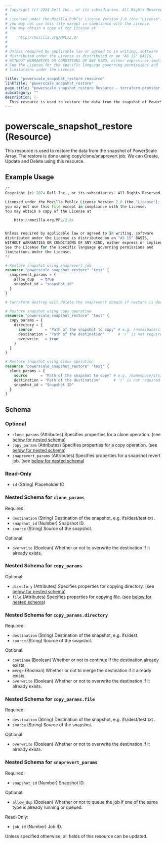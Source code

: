```yaml
---
# Copyright (c) 2024 Dell Inc., or its subsidiaries. All Rights Reserved.
#
# Licensed under the Mozilla Public License Version 2.0 (the "License");
# you may not use this file except in compliance with the License.
# You may obtain a copy of the License at
#
#     http://mozilla.org/MPL/2.0/
#
#
# Unless required by applicable law or agreed to in writing, software
# distributed under the License is distributed on an "AS IS" BASIS,
# WITHOUT WARRANTIES OR CONDITIONS OF ANY KIND, either express or implied.
# See the License for the specific language governing permissions and
# limitations under the License.

title: "powerscale_snapshot_restore resource"
linkTitle: "powerscale_snapshot_restore"
page_title: "powerscale_snapshot_restore Resource - terraform-provider-powerscale"
subcategory: ""
description: |-
  This resource is used to restore the data from the snapshot of PowerScale Array. The restore is done using copy/clone/snaprevert job. We can Create, Update and Delete using this resource.
---
```


# powerscale_snapshot_restore (Resource)

This resource is used to restore the data from the snapshot of PowerScale Array. The restore is done using copy/clone/snaprevert job. We can Create, Update and Delete using this resource.


## Example Usage

```terraform
/*
Copyright (c) 2024 Dell Inc., or its subsidiaries. All Rights Reserved.

Licensed under the Mozilla Public License Version 2.0 (the "License");
you may not use this file except in compliance with the License.
You may obtain a copy of the License at

    http://mozilla.org/MPL/2.0/


Unless required by applicable law or agreed to in writing, software
distributed under the License is distributed on an "AS IS" BASIS,
WITHOUT WARRANTIES OR CONDITIONS OF ANY KIND, either express or implied.
See the License for the specific language governing permissions and
limitations under the License.
*/

# Restore snapshot using snaprevert job
resource "powerscale_snapshot_restore" "test" {
  snaprevert_params = {
    allow_dup   = true
    snapshot_id = "snapshot_id"
  }
}

# terraform destroy will delete the snaprevert domain if restore is done using snapshot revert.

# Restore snapshot using copy operation
resource "powerscale_snapshot_restore" "test" {
  copy_params = {
    directory = {
      source      = "Path of the snapshot to copy" # e.g. /namespace/ifs/.snapshot/snapshot_name/directory
      destination = "Path of the destination"      # '/' is not required at the start e.g. ifs/dest
      overwrite   = true
    }
  }
}

# Restore snapshot using clone operation
resource "powerscale_snapshot_restore" "test" {
  clone_params = {
    source      = "Path of the snapshot to copy" # e.g. /namespace/ifs/.snapshot/snapshot_name/directory/file
    destination = "Path of the destination"      # '/' is not required at the start e.g. ifs/dest/test.txt
    snapshot_id = "Snapshot ID"
  }
}
```

<!-- schema generated by tfplugindocs -->
## Schema

### Optional

- `clone_params` (Attributes) Specifies properties for a clone operation. (see [below for nested schema](#nestedatt--clone_params))
- `copy_params` (Attributes) Specifies properties for a copy operation. (see [below for nested schema](#nestedatt--copy_params))
- `snaprevert_params` (Attributes) Specifies properties for a snapshot revert job. (see [below for nested schema](#nestedatt--snaprevert_params))

### Read-Only

- `id` (String) Placeholder ID

<a id="nestedatt--clone_params"></a>
### Nested Schema for `clone_params`

Required:

- `destination` (String) Destination of the snapshot, e.g. ifs/dest/test.txt .
- `snapshot_id` (Number) Snapshot ID.
- `source` (String) Source of the snapshot.

Optional:

- `overwrite` (Boolean) Whether or not to overwrite the destination if it already exists.


<a id="nestedatt--copy_params"></a>
### Nested Schema for `copy_params`

Optional:

- `directory` (Attributes) Specifies properties for copying directory. (see [below for nested schema](#nestedatt--copy_params--directory))
- `file` (Attributes) Specifies properties for copying file. (see [below for nested schema](#nestedatt--copy_params--file))

<a id="nestedatt--copy_params--directory"></a>
### Nested Schema for `copy_params.directory`

Required:

- `destination` (String) Destination of the snapshot, e.g. ifs/dest.
- `source` (String) Source of the snapshot.

Optional:

- `continue` (Boolean) Whether or not to continue if the destination already exists.
- `merge` (Boolean) Whether or not to merge the destination if it already exists.
- `overwrite` (Boolean) Whether or not to overwrite the destination if it already exists.


<a id="nestedatt--copy_params--file"></a>
### Nested Schema for `copy_params.file`

Required:

- `destination` (String) Destination of the snapshot, e.g. ifs/dest/test.txt .
- `source` (String) Source of the snapshot.

Optional:

- `overwrite` (Boolean) Whether or not to overwrite the destination if it already exists.



<a id="nestedatt--snaprevert_params"></a>
### Nested Schema for `snaprevert_params`

Required:

- `snapshot_id` (Number) Snapshot ID.

Optional:

- `allow_dup` (Boolean) Whether or not to queue the job if one of the same type is already running or queued.

Read-Only:

- `job_id` (Number) Job ID.

Unless specified otherwise, all fields of this resource can be updated.

